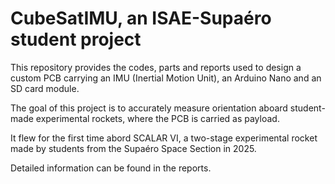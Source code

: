 # CubeSatIMU, an ISAE-Supaéro student project

This repository provides the codes, parts and reports used to design a custom PCB carrying an IMU (Inertial Motion Unit), an Arduino Nano and an SD card module.

The goal of this project is to accurately measure orientation aboard student-made experimental rockets, where the PCB is carried as payload.

It flew for the first time abord SCALAR VI, a two-stage experimental rocket made by students from the Supaéro Space Section in 2025.

Detailed information can be found in the reports.
